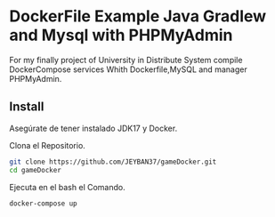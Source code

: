 # DockerFile Example Java Gradlew and Mysql with PHPMyAdmin 

For my finally project of University in Distribute System compile DockerCompose services Whith Dockerfile,MySQL and manager PHPMyAdmin.

## Install

Asegúrate de tener instalado JDK17 y Docker.

Clona el Repositorio.

```bash
git clone https://github.com/JEYBAN37/gameDocker.git
cd gameDocker
```
Ejecuta en el bash el Comando.
```bash
docker-compose up
```

